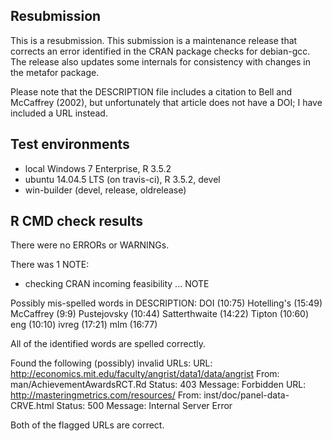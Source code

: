 ## Resubmission

This is a resubmission. This submission is a maintenance release that corrects an error identified in the CRAN package checks for debian-gcc. The release also updates some internals for consistency with changes in the metafor package.

Please note that the DESCRIPTION file includes a citation to Bell and McCaffrey (2002), but unfortunately that article does not have a DOI; I have included a URL instead.

## Test environments

* local Windows 7 Enterprise, R 3.5.2
* ubuntu 14.04.5 LTS (on travis-ci), R 3.5.2, devel
* win-builder (devel, release, oldrelease)

## R CMD check results

There were no ERRORs or WARNINGs. 

There was 1 NOTE:

* checking CRAN incoming feasibility ... NOTE

Possibly mis-spelled words in DESCRIPTION:
  DOI (10:75)
  Hotelling's (15:49)
  McCaffrey (9:9)
  Pustejovsky (10:44)
  Satterthwaite (14:22)
  Tipton (10:60)
  eng (10:10)
  ivreg (17:21)
  mlm (16:77)
  
  All of the identified words are spelled correctly. 

Found the following (possibly) invalid URLs:
  URL: http://economics.mit.edu/faculty/angrist/data1/data/angrist
    From: man/AchievementAwardsRCT.Rd
    Status: 403
    Message: Forbidden
  URL: http://masteringmetrics.com/resources/
    From: inst/doc/panel-data-CRVE.html
    Status: 500
    Message: Internal Server Error
    
  Both of the flagged URLs are correct.
  